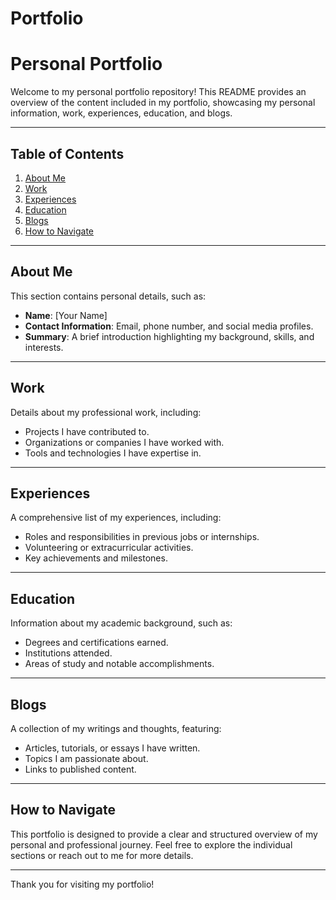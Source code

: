# Portfolio
# Personal Portfolio

Welcome to my personal portfolio repository! This README provides an overview of the content included in my portfolio, showcasing my personal information, work, experiences, education, and blogs.

---

## Table of Contents

1. [About Me](#about-me)
2. [Work](#work)
3. [Experiences](#experiences)
4. [Education](#education)
5. [Blogs](#blogs)
6. [How to Navigate](#how-to-navigate)

---

## About Me

This section contains personal details, such as:
- **Name**: [Your Name]
- **Contact Information**: Email, phone number, and social media profiles.
- **Summary**: A brief introduction highlighting my background, skills, and interests.

---

## Work

Details about my professional work, including:
- Projects I have contributed to.
- Organizations or companies I have worked with.
- Tools and technologies I have expertise in.

---

## Experiences

A comprehensive list of my experiences, including:
- Roles and responsibilities in previous jobs or internships.
- Volunteering or extracurricular activities.
- Key achievements and milestones.

---

## Education

Information about my academic background, such as:
- Degrees and certifications earned.
- Institutions attended.
- Areas of study and notable accomplishments.

---

## Blogs

A collection of my writings and thoughts, featuring:
- Articles, tutorials, or essays I have written.
- Topics I am passionate about.
- Links to published content.

---

## How to Navigate

This portfolio is designed to provide a clear and structured overview of my personal and professional journey. Feel free to explore the individual sections or reach out to me for more details.

---

Thank you for visiting my portfolio!


